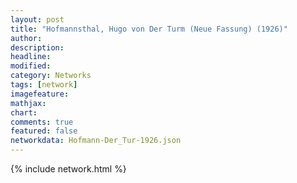 ```yaml
---
layout: post
title: "Hofmannsthal, Hugo von Der Turm (Neue Fassung) (1926)"
author:
description:
headline:
modified:
category: Networks
tags: [network]
imagefeature: 
mathjax: 
chart: 
comments: true
featured: false
networkdata: Hofmann-Der_Tur-1926.json
---
```

{% include network.html %}
